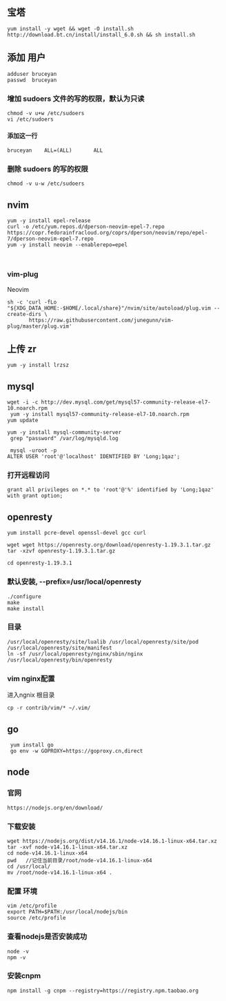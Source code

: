 ## 宝塔 
```
yum install -y wget && wget -O install.sh http://download.bt.cn/install/install_6.0.sh && sh install.sh
```
## 添加 用户 
```
adduser bruceyan
passwd  bruceyan

```
### 增加 sudoers 文件的写的权限，默认为只读

```
chmod -v u+w /etc/sudoers   
vi /etc/sudoers 

```
####  添加这一行
```
bruceyan    ALL=(ALL)       ALL 
```
### 删除 sudoers 的写的权限
```
chmod -v u-w /etc/sudoers 
```
## nvim

```
yum -y install epel-release
curl -o /etc/yum.repos.d/dperson-neovim-epel-7.repo https://copr.fedorainfracloud.org/coprs/dperson/neovim/repo/epel-7/dperson-neovim-epel-7.repo 
yum -y install neovim --enablerepo=epel



```
### vim-plug
Neovim
```
sh -c 'curl -fLo "${XDG_DATA_HOME:-$HOME/.local/share}"/nvim/site/autoload/plug.vim --create-dirs \
       https://raw.githubusercontent.com/junegunn/vim-plug/master/plug.vim'
```
## 上传 zr
```
yum -y install lrzsz 
```
## mysql
```
wget -i -c http://dev.mysql.com/get/mysql57-community-release-el7-10.noarch.rpm
 yum -y install mysql57-community-release-el7-10.noarch.rpm
yum update

yum -y install mysql-community-server
 grep "password" /var/log/mysqld.log

 mysql -uroot -p
ALTER USER 'root'@'localhost' IDENTIFIED BY 'Long;1qaz';
```
### 打开远程访问
```
grant all privileges on *.* to 'root'@'%' identified by 'Long;1qaz' with grant option;
```
## openresty
```
yum install pcre-devel openssl-devel gcc curl

wget wget https://openresty.org/download/openresty-1.19.3.1.tar.gz
tar -xzvf openresty-1.19.3.1.tar.gz 

cd openresty-1.19.3.1
```
### 默认安装, --prefix=/usr/local/openresty
```
./configure
make
make install
```
### 目录 
```
/usr/local/openresty/site/lualib /usr/local/openresty/site/pod /usr/local/openresty/site/manifest
ln -sf /usr/local/openresty/nginx/sbin/nginx /usr/local/openresty/bin/openresty
```
### vim nginx配置
进入ngnix 根目录
```
cp -r contrib/vim/* ~/.vim/
```
## go
```
 yum install go
 go env -w GOPROXY=https://goproxy.cn,direct
 ```


## node
### 官网

```
https://nodejs.org/en/download/
```

### 下载安装
```
wget https://nodejs.org/dist/v14.16.1/node-v14.16.1-linux-x64.tar.xz
tar -xvf node-v14.16.1-linux-x64.tar.xz
cd node-v14.16.1-linux-x64
pwd   //记住当前目录/root/node-v14.16.1-linux-x64
cd /usr/local/
mv /root/node-v14.16.1-linux-x64 .
```
### 配置 环境
```
vim /etc/profile
export PATH=$PATH:/usr/local/nodejs/bin
source /etc/profile
```
### 查看nodejs是否安装成功
```
node -v
npm -v
```
### 安装cnpm 
```
npm install -g cnpm --registry=https://registry.npm.taobao.org
```
